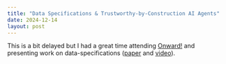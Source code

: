 ```yaml
---
title: "Data Specifications & Trustworthy-by-Construction AI Agents"
date: 2024-12-14
layout: post
---
```


This is a bit delayed but I had a great time attending [Onward!](https://2024.splashcon.org/track/splash-2024-Onward-papers) and presenting work on data-specifications ([paper](https://dl.acm.org/doi/pdf/10.1145/3689492.3690054) and [video](https://www.youtube.com/live/-Br66SUjsdQ?si=fS5_O8CmxjDtmQph&t=20637)).